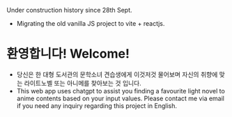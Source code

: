 Under construction history since 28th Sept.
- Migrating the old vanilla JS project to vite + reactjs.

# 환영합니다! Welcome!
- 당신은 한 대형 도서관의 문학소녀 견습생에게 이것저것 물어보며 자신의 취향에 맞는 라이트노벨 또는 아니메를 찾아보는 것 입니다.
- This web app uses chatgpt to assist you finding a favourite light novel to anime contents based on your input values. Please contact me via email if you need any inquiry regarding this project in English.